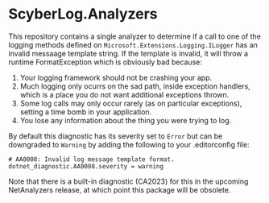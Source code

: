 # ScyberLog.Analyzers
This repository contains a single analyzer to determine if a call to one of the logging methods defined on `Microsoft.Extensions.Logging.ILogger` has an invalid messaage template string. If the template is invalid, it will throw a runtime FormatException which is obviously bad because:
1. Your logging framework should not be crashing your app.
1. Much logging only ocurrs on the sad path, inside exception handlers, which is a place you do not want additional exceptions thrown.
1. Some log calls may only occur rarely (as on particular exceptions), setting a time bomb in your application.
1. You lose any information about the thing you were trying to log.

By default this diagnostic has its severity set to `Error` but can be downgraded to `Warning` by adding the following to your .editorconfig file:

```
# AA0008: Invalid log message template format.
dotnet_diagnostic.AA0008.severity = warning
```

Note that there is a built-in diagnostic (CA2023) for this in the upcoming NetAnalyzers release, at which point this package will be obsolete.

<!--

# Links
[Offending Change](https://source.dot.net/#Microsoft.Extensions.Logging.Abstractions/LogValuesFormatter.cs,47)
[Tutorial: Write your first analyzer and code fix](https://learn.microsoft.com/en-us/dotnet/csharp/roslyn-sdk/tutorials/how-to-write-csharp-analyzer-code-fix)
[Writing a Roslyn Analyzer](https://www.meziantou.net/writing-a-roslyn-analyzer.htm)
[Testing a Roslyn Analyzer](https://www.meziantou.net/how-to-test-a-roslyn-analyzer.htm)
[Localizing Analyzers](https://github.com/dotnet/roslyn/blob/main/docs/analyzers/Localizing%20Analyzers.md)
[Analyzer Release Tracking](https://github.com/dotnet/roslyn-analyzers/blob/main/src/Microsoft.CodeAnalysis.Analyzers/ReleaseTrackingAnalyzers.Help.md)
[Roslyn Docs](https://github.com/dotnet/roslyn/tree/main/docs)
[LoggerMessageDefineAnalyzer](https://github.com/dotnet/roslyn-analyzers/blob/main/src/NetAnalyzers/Core/Microsoft.NetCore.Analyzers/Runtime/LoggerMessageDefineAnalyzer.cs)
[LoggerMessageDefineTests](https://github.com/dotnet/roslyn-analyzers/blob/main/src/NetAnalyzers/UnitTests/Microsoft.NetCore.Analyzers/Runtime/LoggerMessageDefineTests.cs)
[Categories of Code Quality Rules](https://learn.microsoft.com/en-us/dotnet/fundamentals/code-analysis/code-quality-rule-options#category-of-rules)
[Setting Rule Severity](https://learn.microsoft.com/en-us/dotnet/fundamentals/code-analysis/configuration-options#severity-level)
-->